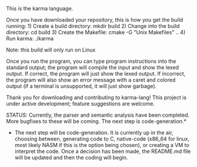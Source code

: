 This is the karma language.

Once you have downloaded your repository, this is how you get the build running:
	1) Create a build directory: mkdir build
	2) Change into the build directory: cd build
	3) Create the Makefile: cmake -G "Unix Makefiles" ..
	4) Run karma: ./karma

Note: this build will only run on Linux

Once you run the program, you can type program instructions into the standard output; the program will compile the input and show the lexed output.
If correct, the program will just show the lexed output. If incorrect, the program will also show an error message with a caret and colored output (if a terminal is unsupported, it will just show garbage).

Thank you for downloading and contributing to karma-lang!
This project is under active development; feature suggestions are welcome.

STATUS:
	Currently, the parser and semantic analysis have been completed. More bugfixes to these will be coming. The next step is code-generation.*

* The next step will be code-generation. It is currently up in the air, choosing between, generating code to C, native-code (x86_64 for linux, most likely NASM if this is the option being chosen), or creating a VM to interpret the code. Once a decision has been made, the README.md file will be updated and then the coding will begin.
